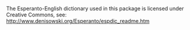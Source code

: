 The Esperanto-English dictionary used in this package is licensed under Creative Commons, see: http://www.denisowski.org/Esperanto/espdic_readme.htm